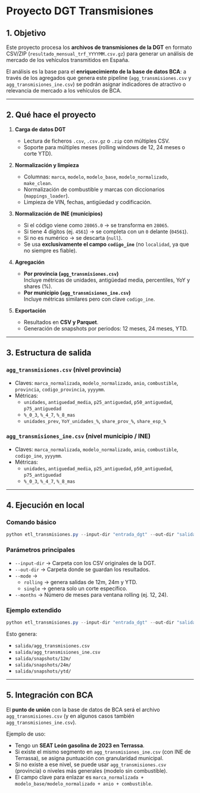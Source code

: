 # Proyecto DGT Transmisiones

## 1. Objetivo

Este proyecto procesa los **archivos de transmisiones de la DGT** en formato CSV/ZIP (`resultado_mensual_trf_YYYYMM.csv.gz`) para generar un análisis de mercado de los vehículos transmitidos en España.

El análisis es la base para el **enriquecimiento de la base de datos BCA**: a través de los agregados que genera este pipeline (`agg_transmisiones.csv` y `agg_transmisiones_ine.csv`) se podrán asignar indicadores de atractivo o relevancia de mercado a los vehículos de BCA.

---

## 2. Qué hace el proyecto

1. **Carga de datos DGT**  
   - Lectura de ficheros `.csv`, `.csv.gz` o `.zip` con múltiples CSV.  
   - Soporte para múltiples meses (rolling windows de 12, 24 meses o corte YTD).  

2. **Normalización y limpieza**  
   - Columnas: `marca`, `modelo`, `modelo_base`, `modelo_normalizado`, `make_clean`.  
   - Normalización de combustible y marcas con diccionarios (`mappings_loader`).  
   - Limpieza de VIN, fechas, antigüedad y codificación.  

3. **Normalización de INE (municipios)**  
   - Si el código viene como `28065.0` → se transforma en `28065`.  
   - Si tiene 4 dígitos (ej. `4561`) → se completa con un `0` delante (`04561`).  
   - Si no es numérico → se descarta (`null`).  
   - Se usa **exclusivamente el campo `codigo_ine`** (no `localidad`, ya que no siempre es fiable).  

4. **Agregación**  
   - **Por provincia (`agg_transmisiones.csv`)**  
     Incluye métricas de unidades, antigüedad media, percentiles, YoY y shares (%).  
   - **Por municipio (`agg_transmisiones_ine.csv`)**  
     Incluye métricas similares pero con clave `codigo_ine`.  

5. **Exportación**  
   - Resultados en **CSV y Parquet**.  
   - Generación de snapshots por periodos: 12 meses, 24 meses, YTD.  

---

## 3. Estructura de salida

### `agg_transmisiones.csv` (nivel provincia)
- Claves: `marca_normalizada`, `modelo_normalizado`, `anio`, `combustible`, `provincia`, `codigo_provincia`, `yyyymm`.
- Métricas:  
  - `unidades`, `antiguedad_media`, `p25_antiguedad`, `p50_antiguedad`, `p75_antiguedad`  
  - `%_0_3`, `%_4_7`, `%_8_mas`  
  - `unidades_prev`, `YoY_unidades_%`, `share_prov_%`, `share_esp_%`

### `agg_transmisiones_ine.csv` (nivel municipio / INE)
- Claves: `marca_normalizada`, `modelo_normalizado`, `anio`, `combustible`, `codigo_ine`, `yyyymm`.
- Métricas:  
  - `unidades`, `antiguedad_media`, `p25_antiguedad`, `p50_antiguedad`, `p75_antiguedad`  
  - `%_0_3`, `%_4_7`, `%_8_mas`

---

## 4. Ejecución en local

### Comando básico
```powershell
python etl_transmisiones.py --input-dir "entrada_dgt" --out-dir "salida" --mode rolling --months 12
```

### Parámetros principales
- `--input-dir` → Carpeta con los CSV originales de la DGT.  
- `--out-dir` → Carpeta donde se guardan los resultados.  
- `--mode` →  
  - `rolling` → genera salidas de 12m, 24m y YTD.  
  - `single` → genera solo un corte específico.  
- `--months` → Número de meses para ventana rolling (ej. 12, 24).  

### Ejemplo extendido
```powershell
python etl_transmisiones.py --input-dir "entrada_dgt" --out-dir "salida" --mode rolling --months 24
```

Esto genera:
- `salida/agg_transmisiones.csv`  
- `salida/agg_transmisiones_ine.csv`  
- `salida/snapshots/12m/`  
- `salida/snapshots/24m/`  
- `salida/snapshots/ytd/`

---

## 5. Integración con BCA

El **punto de unión** con la base de datos de BCA será el archivo `agg_transmisiones.csv` (y en algunos casos también `agg_transmisiones_ine.csv`).

Ejemplo de uso:
- Tengo un **SEAT León gasolina de 2023 en Terrassa**.  
- Si existe el mismo segmento en `agg_transmisiones_ine.csv` (con INE de Terrassa), se asigna puntuación con granularidad municipal.  
- Si no existe a ese nivel, se puede usar `agg_transmisiones.csv` (provincia) o niveles más generales (modelo sin combustible).  
- El campo clave para enlazar es `marca_normalizada + modelo_base/modelo_normalizado + anio + combustible`.  
